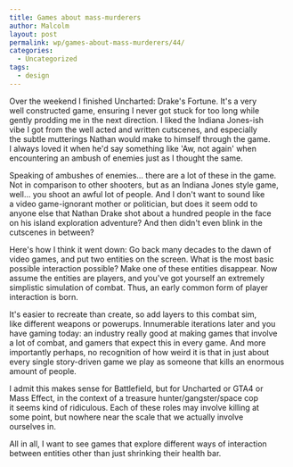 ```yaml
---
title: Games about mass-murderers
author: Malcolm
layout: post
permalink: wp/games-about-mass-murderers/44/
categories:
  - Uncategorized
tags:
  - design
---
```

Over the weekend I finished Uncharted: Drake's Fortune. It's a very  
well constructed game, ensuring I never got stuck for too long while  
gently prodding me in the next direction. I liked the Indiana Jones-ish  
vibe I got from the well acted and written cutscenes, and especially  
the subtle mutterings Nathan would make to himself through the game.  
I always loved it when he'd say something like 'Aw, not again' when  
encountering an ambush of enemies just as I thought the same.

Speaking of ambushes of enemies... there are a lot of these in the game.  
Not in comparison to other shooters, but as an Indiana Jones style game,  
well... you shoot an awful lot of people. And I don't want to sound like  
a video game-ignorant mother or politician, but does it seem odd to  
anyone else that Nathan Drake shot about a hundred people in the face  
on his island exploration adventure? And then didn't even blink in the  
cutscenes in between?

Here's how I think it went down: Go back many decades to the dawn of  
video games, and put two entities on the screen. What is the most basic  
possible interaction possible? Make one of these entities disappear. Now  
assume the entities are players, and you've got yourself an extremely  
simplistic simulation of combat. Thus, an early common form of player  
interaction is born.

It's easier to recreate than create, so add layers to this combat sim,  
like different weapons or powerups. Innumerable iterations later and you  
have gaming today: an industry really good at making games that involve  
a lot of combat, and gamers that expect this in every game. And more  
importantly perhaps, no recognition of how weird it is that in just about  
every single story-driven game we play as someone that kills an enormous  
amount of people.

I admit this makes sense for Battlefield, but for Uncharted or GTA4 or  
Mass Effect, in the context of a treasure hunter/gangster/space cop  
it seems kind of ridiculous. Each of these roles may involve killing at  
some point, but nowhere near the scale that we actually involve  
ourselves in.

All in all, I want to see games that explore different ways of interaction  
between entities other than just shrinking their health bar.